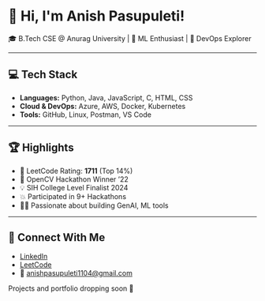 # 👋 Hi, I'm Anish Pasupuleti!       
                 
🎓 B.Tech CSE @ Anurag University | 🧠 ML Enthusiast | 🚀 DevOps Explorer                                 
                          
---                       
               
## 💻 Tech Stack       
   
- **Languages:** Python, Java, JavaScript, C, HTML, CSS    
- **Cloud & DevOps:** Azure, AWS, Docker, Kubernetes 
- **Tools:** GitHub, Linux, Postman, VS Code
 
---

## 🏆 Highlights

- 🧠 LeetCode Rating: **1711** (Top 14%) 
- 🥇 OpenCV Hackathon Winner ’22
- 💡 SIH College Level Finalist 2024
- 💥 Participated in 9+ Hackathons
- 👨‍💻 Passionate about building GenAI, ML tools

---

## 🔗 Connect With Me

- [LinkedIn](https://www.linkedin.com/in/anishpasupuleti/)
- [LeetCode](https://leetcode.com/u/AnishSai/)
- 📧 anishpasupuleti1104@gmail.com

Projects and portfolio dropping soon 🚀
